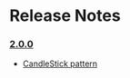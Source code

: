 # Release Notes

### [2.0.0](https://www.npmjs.com/package/trading-indicator/v/2.0.0) 
- [CandleStick pattern](https://github.com/thanhnguyennguyen/trading-indicator/issues/35)
